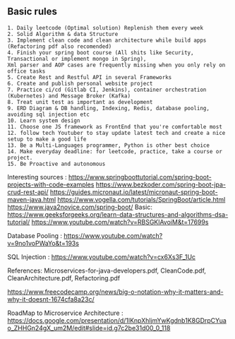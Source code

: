 ## Basic rules 

	1. Daily leetcode (Optimal solution) Replenish them every week 
	2. Solid Algorithm & data Structure
	3. Implement clean code and clean architecture while build apps (Refactoring pdf also recomended)
	4. Finish your spring boot course (All shits like Security, Transactional or implement mongo in Spring), 
 	Xml parser and AOP cases are frequently missing when you only rely on office tasks
 	5. Create Rest and Restful API in several Frameworks  
	6. Create and publish personal website project
	7. Practice ci/cd (Gitlab CI, Jenkins), container orchestration (Kubernetes) and Message Broker (Kafka)
 	8. Treat unit test as important as development
	9. ERD Diagram & DB handling, Indexing, Redis, database pooling, avoiding sql injection etc
	10. Learn system design
	11. Choose one JS framework as FrontEnd that you're comfortable most
  	12. follow tech Youtuber to stay update latest tech and create a nice setup to make a good life
   	13. Be a Multi-Languages programmer, Python is other best choice
    14. Make everyday deadline: for leetcode, practice, take a course or project.
    15. Be Proactive and autonomous

    

Interesting sources :
https://www.springboottutorial.com/spring-boot-projects-with-code-examples
https://www.bezkoder.com/spring-boot-jpa-crud-rest-api/
https://guides.micronaut.io/latest/micronaut-spring-boot-maven-java.html
https://www.vogella.com/tutorials/SpringBoot/article.html
https://www.java2novice.com/spring-boot/
Basic:
https://www.geeksforgeeks.org/learn-data-structures-and-algorithms-dsa-tutorial/
https://www.youtube.com/watch?v=RBSGKlAvoiM&t=17699s

Database Pooling :
https://www.youtube.com/watch?v=9no1voPWaYo&t=193s

SQL Injection :
https://www.youtube.com/watch?v=cx6Xs3F_1Uc

References: 
Microservices-for-java-developers.pdf, CleanCode.pdf, CleanArchitecture.pdf, Refactoring.pdf 

https://www.freecodecamp.org/news/big-o-notation-why-it-matters-and-why-it-doesnt-1674cfa8a23c/

RoadMap to Microservice Architecture : 
https://docs.google.com/presentation/d/1lKnpXhljmYwKgdnb1K8GDrpCYuao_ZHHGn24gX_um2M/edit#slide=id.g7c2be31d00_0_118









